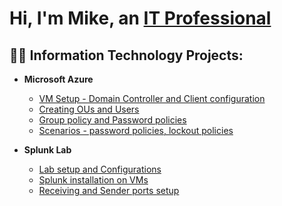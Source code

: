 <h1>Hi, I'm Mike, an <a href="https://linkedin.com/in/mikegahigana">IT Professional</a></h1>

<h2>👨‍💻 Information Technology Projects:</h2>

- <b>Microsoft Azure</b>
  - [VM Setup - Domain Controller and Client configuration](https://github.com/Mikegah24/lab-setup)
  - [Creating OUs and Users](https://github.com/Mikegah24/User-Creation)
  - [Group policy and Password policies](https://github.com/Mikegah24/Group-policy)
  - [Scenarios - password policies, lockout policies ](https://github.com/Mikegah24/ad-scenarios)

- <b>Splunk Lab</b>  
  - [Lab setup and Configurations](https://github.com/Mikegah24/Splunk-Lab)
  - [Splunk installation on VMs](https://github.com/Mikegah24/Splunk-Lab)
  - [Receiving and Sender ports setup](https://github.com/Mikegah24/Splunk-Lab)
 


